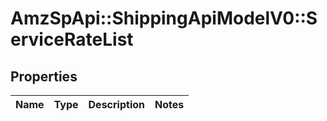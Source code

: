 # AmzSpApi::ShippingApiModelV0::ServiceRateList

## Properties
Name | Type | Description | Notes
------------ | ------------- | ------------- | -------------


